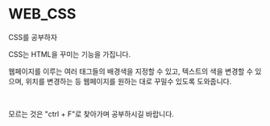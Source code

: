 # WEB_CSS
CSS를 공부하자

<p>CSS는 HTML을 꾸미는 기능을 가집니다.</p>
<p>웹페이지를 이루는 여러 태그들의 배경색을 지정할 수 있고, 텍스트의 색을 변경할 수 있으며, 위치를 변경하는 등 웹페이지를 원하는 대로
  꾸밀수 있도록 도와줍니다.</p>
<br>
<p> 모르는 것은 "ctrl + F"로 찾아가며 공부하시길 바랍니다. </p>
